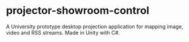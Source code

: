 # projector-showroom-control
A University prototype desktop projection application for mapping image, video and RSS streams. Made in Unity with C#.

